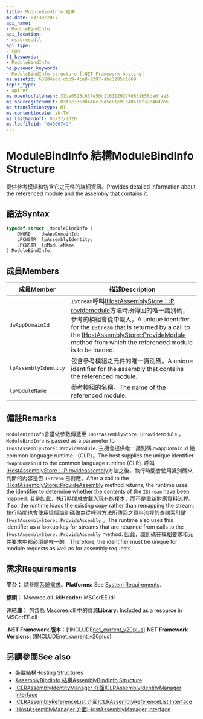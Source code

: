 ```yaml
---
title: ModuleBindInfo 結構
ms.date: 03/30/2017
api_name:
- ModuleBindInfo
api_location:
- mscoree.dll
api_type:
- COM
f1_keywords:
- ModuleBindInfo
helpviewer_keywords:
- ModuleBindInfo structure [.NET Framework hosting]
ms.assetid: 632d4adc-dbc9-4ce8-9397-abc3285c1c69
topic_type:
- apiref
ms.openlocfilehash: 31be0525c637e50c1161129277d651b56dadfaa3
ms.sourcegitcommit: 03fec33630b46e78d5e81e91b40518f32c4bd7b5
ms.translationtype: MT
ms.contentlocale: zh-TW
ms.lasthandoff: 05/27/2020
ms.locfileid: "84006749"
---
```

# <a name="modulebindinfo-structure"></a><span data-ttu-id="4bc4a-102">ModuleBindInfo 結構</span><span class="sxs-lookup"><span data-stu-id="4bc4a-102">ModuleBindInfo Structure</span></span>
<span data-ttu-id="4bc4a-103">提供參考模組和包含它之元件的詳細資訊。</span><span class="sxs-lookup"><span data-stu-id="4bc4a-103">Provides detailed information about the referenced module and the assembly that contains it.</span></span>  
  
## <a name="syntax"></a><span data-ttu-id="4bc4a-104">語法</span><span class="sxs-lookup"><span data-stu-id="4bc4a-104">Syntax</span></span>  
  
```cpp  
typedef struct _ModuleBindInfo {  
    DWORD    dwAppDomainId;  
    LPCWSTR  lpAssemblyIdentity;  
    LPCWSTR  lpModuleName  
} ModuleBindInfo;  
```  
  
## <a name="members"></a><span data-ttu-id="4bc4a-105">成員</span><span class="sxs-lookup"><span data-stu-id="4bc4a-105">Members</span></span>  
  
|<span data-ttu-id="4bc4a-106">成員</span><span class="sxs-lookup"><span data-stu-id="4bc4a-106">Member</span></span>|<span data-ttu-id="4bc4a-107">描述</span><span class="sxs-lookup"><span data-stu-id="4bc4a-107">Description</span></span>|  
|------------|-----------------|  
|`dwAppDomainId`|<span data-ttu-id="4bc4a-108">`IStream`呼叫[IHostAssemblyStore：:P rovidemodule](ihostassemblystore-providemodule-method.md)方法時所傳回的唯一識別碼，參考的模組會從中載入。</span><span class="sxs-lookup"><span data-stu-id="4bc4a-108">A unique identifier for the `IStream` that is returned by a call to the [IHostAssemblyStore::ProvideModule](ihostassemblystore-providemodule-method.md) method from which the referenced module is to be loaded.</span></span>|  
|`lpAssemblyIdentity`|<span data-ttu-id="4bc4a-109">包含參考模組之元件的唯一識別碼。</span><span class="sxs-lookup"><span data-stu-id="4bc4a-109">A unique identifier for the assembly that contains the referenced module.</span></span>|  
|`lpModuleName`|<span data-ttu-id="4bc4a-110">參考模組的名稱。</span><span class="sxs-lookup"><span data-stu-id="4bc4a-110">The name of the referenced module.</span></span>|  
  
## <a name="remarks"></a><span data-ttu-id="4bc4a-111">備註</span><span class="sxs-lookup"><span data-stu-id="4bc4a-111">Remarks</span></span>  
 <span data-ttu-id="4bc4a-112">`ModuleBindInfo`會當做參數傳遞至 `IHostAssemblyStore::ProvideModule` 。</span><span class="sxs-lookup"><span data-stu-id="4bc4a-112">`ModuleBindInfo` is passed as a parameter to `IHostAssemblyStore::ProvideModule`.</span></span> <span data-ttu-id="4bc4a-113">主機會提供唯一識別碼 `dwAppDomainId` 給 common language runtime （CLR）。</span><span class="sxs-lookup"><span data-stu-id="4bc4a-113">The host supplies the unique identifier `dwAppDomainId` to the common language runtime (CLR).</span></span> <span data-ttu-id="4bc4a-114">呼叫[IHostAssemblyStore：:P rovideassembly](ihostassemblystore-provideassembly-method.md)方法之後，執行時間會使用識別碼來判斷的內容是否 `IStream` 已對應。</span><span class="sxs-lookup"><span data-stu-id="4bc4a-114">After a call to the [IHostAssemblyStore::ProvideAssembly](ihostassemblystore-provideassembly-method.md) method returns, the runtime uses the identifier to determine whether the contents of the `IStream` have been mapped.</span></span> <span data-ttu-id="4bc4a-115">若是如此，執行時間就會載入現有的複本，而不是重新對應資料流程。</span><span class="sxs-lookup"><span data-stu-id="4bc4a-115">If so, the runtime loads the existing copy rather than remapping the stream.</span></span> <span data-ttu-id="4bc4a-116">執行時間也會使用這個識別碼做為從呼叫方法所傳回之資料流程的查閱索引鍵 `IHostAssemblyStore::ProvideAssembly` 。</span><span class="sxs-lookup"><span data-stu-id="4bc4a-116">The runtime also uses this identifier as a lookup key for streams that are returned from calls to the `IHostAssemblyStore::ProvideAssembly` method.</span></span> <span data-ttu-id="4bc4a-117">因此，識別碼在模組要求和元件要求中都必須是唯一的。</span><span class="sxs-lookup"><span data-stu-id="4bc4a-117">Therefore, the identifier must be unique for module requests as well as for assembly requests.</span></span>  
  
## <a name="requirements"></a><span data-ttu-id="4bc4a-118">需求</span><span class="sxs-lookup"><span data-stu-id="4bc4a-118">Requirements</span></span>  
 <span data-ttu-id="4bc4a-119">**平台：** 請參閱[系統需求](../../get-started/system-requirements.md)。</span><span class="sxs-lookup"><span data-stu-id="4bc4a-119">**Platforms:** See [System Requirements](../../get-started/system-requirements.md).</span></span>  
  
 <span data-ttu-id="4bc4a-120">**標頭：** Mscoree.dll .idl</span><span class="sxs-lookup"><span data-stu-id="4bc4a-120">**Header:** MSCorEE.idl</span></span>  
  
 <span data-ttu-id="4bc4a-121">連結**庫：** 包含為 Mscoree.dll 中的資源</span><span class="sxs-lookup"><span data-stu-id="4bc4a-121">**Library:** Included as a resource in MSCorEE.dll</span></span>  
  
 <span data-ttu-id="4bc4a-122">**.NET Framework 版本：**[!INCLUDE[net_current_v20plus](../../../../includes/net-current-v20plus-md.md)]</span><span class="sxs-lookup"><span data-stu-id="4bc4a-122">**.NET Framework Versions:** [!INCLUDE[net_current_v20plus](../../../../includes/net-current-v20plus-md.md)]</span></span>  
  
## <a name="see-also"></a><span data-ttu-id="4bc4a-123">另請參閱</span><span class="sxs-lookup"><span data-stu-id="4bc4a-123">See also</span></span>

- [<span data-ttu-id="4bc4a-124">裝載結構</span><span class="sxs-lookup"><span data-stu-id="4bc4a-124">Hosting Structures</span></span>](hosting-structures.md)
- [<span data-ttu-id="4bc4a-125">AssemblyBindInfo 結構</span><span class="sxs-lookup"><span data-stu-id="4bc4a-125">AssemblyBindInfo Structure</span></span>](assemblybindinfo-structure.md)
- [<span data-ttu-id="4bc4a-126">ICLRAssemblyIdentityManager 介面</span><span class="sxs-lookup"><span data-stu-id="4bc4a-126">ICLRAssemblyIdentityManager Interface</span></span>](iclrassemblyidentitymanager-interface.md)
- [<span data-ttu-id="4bc4a-127">ICLRAssemblyReferenceList 介面</span><span class="sxs-lookup"><span data-stu-id="4bc4a-127">ICLRAssemblyReferenceList Interface</span></span>](iclrassemblyreferencelist-interface.md)
- [<span data-ttu-id="4bc4a-128">IHostAssemblyManager 介面</span><span class="sxs-lookup"><span data-stu-id="4bc4a-128">IHostAssemblyManager Interface</span></span>](ihostassemblymanager-interface.md)
